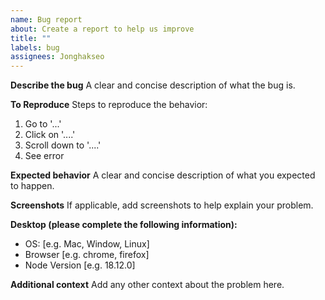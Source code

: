 ```yaml
---
name: Bug report
about: Create a report to help us improve
title: ""
labels: bug
assignees: Jonghakseo
---
```


**Describe the bug**
A clear and concise description of what the bug is.

**To Reproduce**
Steps to reproduce the behavior:

1. Go to '...'
2. Click on '....'
3. Scroll down to '....'
4. See error

**Expected behavior**
A clear and concise description of what you expected to happen.

**Screenshots**
If applicable, add screenshots to help explain your problem.

**Desktop (please complete the following information):**

- OS: [e.g. Mac, Window, Linux]
- Browser [e.g. chrome, firefox]
- Node Version [e.g. 18.12.0]

**Additional context**
Add any other context about the problem here.
